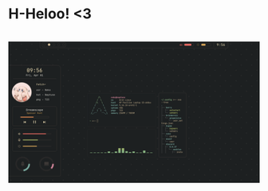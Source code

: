 <h1> H-Heloo! <3 <h1>
<h1 align: "center"> <img src="https://github.com/N3k0Ch4n/.files/blob/main/Scweenshot.png"> <h1>
